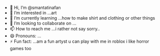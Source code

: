 - 👋 Hi, I’m @smantatinafan
- 👀 I’m interested in ...art
- 🌱 I’m currently learning ...how to make shirt and clothing or other things
- 💞️ I’m looking to collaborate on ...
- 📫 How to reach me ...i rather not say sorry..
- 😄 Pronouns: ...
- ⚡ Fun fact: ...am a fun artyst u can play with me in roblox i like horror games too

<!---
smantatinafan/smantatinafan is a ✨ special ✨ repository because its `README.md` (this file) appears on your GitHub profile.
You can click the Preview link to take a look at your changes.
--->
